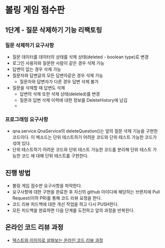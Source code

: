 # 볼링 게임 점수판

## 1단계 - 질문 삭제하기 기능 리팩토링
### 질문 삭제하기 요구사항
 - 질문 데이터를 데이터의 상태를 삭제 상태(deleted - boolean type)로 변경
 - 로그인 사용자와 질문한 사람이 같은 경우 삭제 가능
 - 답변이 없는 경우 삭제 가능
 - 질문자와 답변글의 모든 답변자같은 경우 삭제 가능
   - 질문자와 답변자가 다른 경우 답변 삭제 불가
 - 질문을 삭제할 때 답변도 삭제
   - 답변의 삭제 또한 삭제 상태(deleted)를 변경
   - 질문과 답변 삭제 이력에 대한 정보를 DeleteHistory에 남김
   - 
### 프로그래밍 요구사항
 - qna.service.QnaService의 deleteQuestion()는 앞의 질문 삭제 기능을 구현한 코드이다. 이 메소드는 단위 테스트하기 어려운 코드와 단위 테스트 가능한 코드가 섞여 있다.
 - 단위 테스트하기 어려운 코드와 단위 테스트 가능한 코드를 분리해 단위 테스트 가능한 코드 에 대해 단위 테스트를 구현한다.

## 진행 방법
* 볼링 게임 점수판 요구사항을 파악한다.
* 요구사항에 대한 구현을 완료한 후 자신의 github 아이디에 해당하는 브랜치에 Pull Request(이하 PR)를 통해 코드 리뷰 요청을 한다.
* 코드 리뷰 피드백에 대한 개선 작업을 하고 다시 PUSH한다.
* 모든 피드백을 완료하면 다음 단계를 도전하고 앞의 과정을 반복한다.

## 온라인 코드 리뷰 과정
* [텍스트와 이미지로 살펴보는 온라인 코드 리뷰 과정](https://github.com/next-step/nextstep-docs/tree/master/codereview)